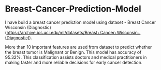 # Breast-Cancer-Prediction-Model
I have build a breast cancer prediction model using dataset - Breast Cancer Wisconsin (Diagnostic)(https://archive.ics.uci.edu/ml/datasets/Breast+Cancer+Wisconsin+(Diagnostic)).

More than 10 important features are used from dataset to predict whether the breast tumor is Malignant or Benign.
This model has accuracy of 95.32%.
This classification assists doctors and medical practitioners in making faster and more reliable decisions for early cancer detection. 
